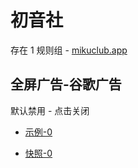 # 初音社

存在 1 规则组 - [mikuclub.app](/src/apps/mikuclub.app.ts)

## 全屏广告-谷歌广告

默认禁用 - 点击关闭

- [示例-0](https://m.gkd.li/57941037/2fa2793e-187e-44e6-91e4-6a5a355568c6)

- [快照-0](https://i.gkd.li/import/14306002)
